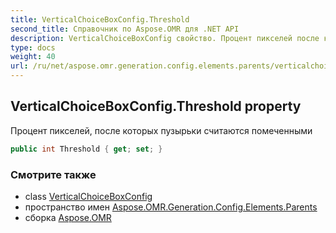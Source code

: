 ```yaml
---
title: VerticalChoiceBoxConfig.Threshold
second_title: Справочник по Aspose.OMR для .NET API
description: VerticalChoiceBoxConfig свойство. Процент пикселей после которых пузырьки считаются помеченными
type: docs
weight: 40
url: /ru/net/aspose.omr.generation.config.elements.parents/verticalchoiceboxconfig/threshold/
---
```

## VerticalChoiceBoxConfig.Threshold property

Процент пикселей, после которых пузырьки считаются помеченными

```csharp
public int Threshold { get; set; }
```

### Смотрите также

* class [VerticalChoiceBoxConfig](../)
* пространство имен [Aspose.OMR.Generation.Config.Elements.Parents](../../verticalchoiceboxconfig/)
* сборка [Aspose.OMR](../../../)


